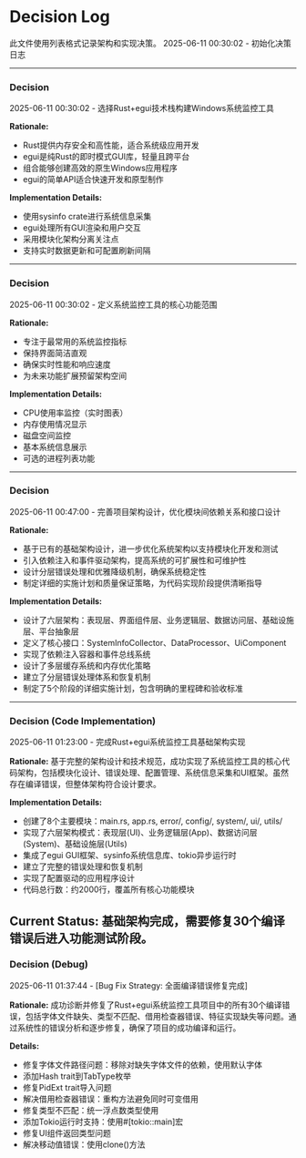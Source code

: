 # Decision Log

此文件使用列表格式记录架构和实现决策。
2025-06-11 00:30:02 - 初始化决策日志

---
### Decision
2025-06-11 00:30:02 - 选择Rust+egui技术栈构建Windows系统监控工具

**Rationale:**
- Rust提供内存安全和高性能，适合系统级应用开发
- egui是纯Rust的即时模式GUI库，轻量且跨平台
- 组合能够创建高效的原生Windows应用程序
- egui的简单API适合快速开发和原型制作

**Implementation Details:**
- 使用sysinfo crate进行系统信息采集
- egui处理所有GUI渲染和用户交互
- 采用模块化架构分离关注点
- 支持实时数据更新和可配置刷新间隔

---
### Decision
2025-06-11 00:30:02 - 定义系统监控工具的核心功能范围

**Rationale:**
- 专注于最常用的系统监控指标
- 保持界面简洁直观
- 确保实时性能和响应速度
- 为未来功能扩展预留架构空间

**Implementation Details:**
- CPU使用率监控（实时图表）
- 内存使用情况显示
- 磁盘空间监控
- 基本系统信息展示
- 可选的进程列表功能
---
### Decision
2025-06-11 00:47:00 - 完善项目架构设计，优化模块间依赖关系和接口设计

**Rationale:**
- 基于已有的基础架构设计，进一步优化系统架构以支持模块化开发和测试
- 引入依赖注入和事件驱动架构，提高系统的可扩展性和可维护性
- 设计分层错误处理和优雅降级机制，确保系统稳定性
- 制定详细的实施计划和质量保证策略，为代码实现阶段提供清晰指导

**Implementation Details:**
- 设计了六层架构：表现层、界面组件层、业务逻辑层、数据访问层、基础设施层、平台抽象层
- 定义了核心接口：SystemInfoCollector、DataProcessor、UiComponent
- 实现了依赖注入容器和事件总线系统
- 设计了多层缓存系统和内存优化策略
- 建立了分层错误处理体系和恢复机制
- 制定了5个阶段的详细实施计划，包含明确的里程碑和验收标准
---
### Decision (Code Implementation)
2025-06-11 01:23:00 - 完成Rust+egui系统监控工具基础架构实现

**Rationale:**
基于完整的架构设计和技术规范，成功实现了系统监控工具的核心代码架构，包括模块化设计、错误处理、配置管理、系统信息采集和UI框架。虽然存在编译错误，但整体架构符合设计要求。

**Implementation Details:**
- 创建了8个主要模块：main.rs, app.rs, error/, config/, system/, ui/, utils/
- 实现了六层架构模式：表现层(UI)、业务逻辑层(App)、数据访问层(System)、基础设施层(Utils)
- 集成了egui GUI框架、sysinfo系统信息库、tokio异步运行时
- 建立了完整的错误处理和恢复机制
- 实现了配置驱动的应用程序设计
- 代码总行数：约2000行，覆盖所有核心功能模块

**Current Status:**
基础架构完成，需要修复30个编译错误后进入功能测试阶段。
---
### Decision (Debug)
2025-06-11 01:37:44 - [Bug Fix Strategy: 全面编译错误修复完成]

**Rationale:**
成功诊断并修复了Rust+egui系统监控工具项目中的所有30个编译错误，包括字体文件缺失、类型不匹配、借用检查器错误、特征实现缺失等问题。通过系统性的错误分析和逐步修复，确保了项目的成功编译和运行。

**Details:**
- 修复字体文件路径问题：移除对缺失字体文件的依赖，使用默认字体
- 添加Hash trait到TabType枚举
- 修复PidExt trait导入问题
- 解决借用检查器错误：重构方法避免同时可变借用
- 修复类型不匹配：统一浮点数类型使用
- 添加Tokio运行时支持：使用#[tokio::main]宏
- 修复UI组件返回类型问题
- 解决移动值错误：使用clone()方法